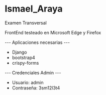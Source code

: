 # Ismael_Araya
 Examen Transversal

 FrontEnd testeado en Microsoft Edge y Firefox

--- Aplicaciones necesarias ---
- Django
- bootstrap4
- crispy-forms

--- Credenciales Admin ---
- Usuario: admin
- Contraseña: 3sm12l3t4
